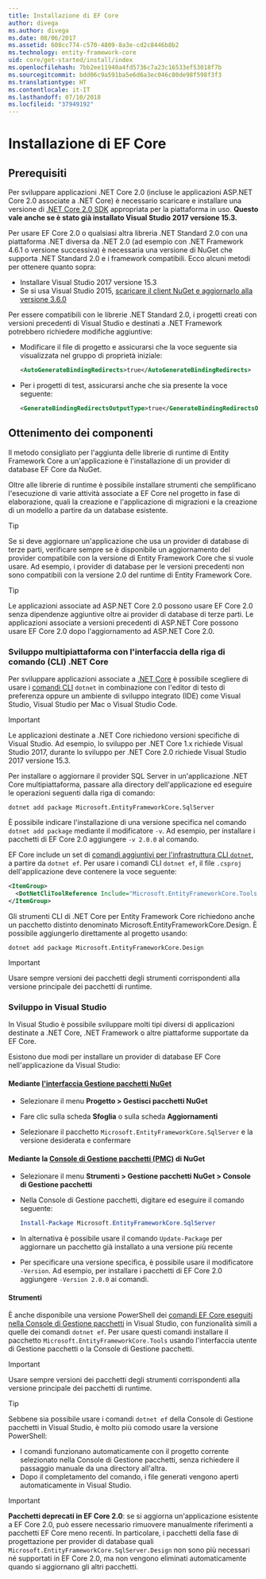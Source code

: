 ```yaml
---
title: Installazione di EF Core
author: divega
ms.author: divega
ms.date: 08/06/2017
ms.assetid: 608cc774-c570-4809-8a3e-cd2c8446b8b2
ms.technology: entity-framework-core
uid: core/get-started/install/index
ms.openlocfilehash: 7bb2ee11940a4fd5736c7a23c16533ef53018f7b
ms.sourcegitcommit: bdd06c9a591ba5e6d6a3ec046c80de98f598f3f3
ms.translationtype: HT
ms.contentlocale: it-IT
ms.lasthandoff: 07/10/2018
ms.locfileid: "37949192"
---
```

# <a name="installing-ef-core"></a>Installazione di EF Core

## <a name="prerequisites"></a>Prerequisiti

Per sviluppare applicazioni .NET Core 2.0 (incluse le applicazioni ASP.NET Core 2.0 associate a .NET Core) è necessario scaricare e installare una versione di [.NET Core 2.0 SDK](https://www.microsoft.com/net/download/core) appropriata per la piattaforma in uso. **Questo vale anche se è stato già installato Visual Studio 2017 versione 15.3.**

Per usare EF Core 2.0 o qualsiasi altra libreria .NET Standard 2.0 con una piattaforma .NET diversa da .NET 2.0 (ad esempio con .NET Framework 4.6.1 o versione successiva) è necessaria una versione di NuGet che supporta .NET Standard 2.0 e i framework compatibili. Ecco alcuni metodi per ottenere quanto sopra:

* Installare Visual Studio 2017 versione 15.3
* Se si usa Visual Studio 2015, [scaricare il client NuGet e aggiornarlo alla versione 3.6.0](https://www.nuget.org/downloads)

Per essere compatibili con le librerie .NET Standard 2.0, i progetti creati con versioni precedenti di Visual Studio e destinati a .NET Framework potrebbero richiedere modifiche aggiuntive:

* Modificare il file di progetto e assicurarsi che la voce seguente sia visualizzata nel gruppo di proprietà iniziale:
  ``` xml
  <AutoGenerateBindingRedirects>true</AutoGenerateBindingRedirects>
  ```

* Per i progetti di test, assicurarsi anche che sia presente la voce seguente:
  ``` xml
  <GenerateBindingRedirectsOutputType>true</GenerateBindingRedirectsOutputType>
  ```

## <a name="getting-the-bits"></a>Ottenimento dei componenti
Il metodo consigliato per l'aggiunta delle librerie di runtime di Entity Framework Core a un'applicazione è l'installazione di un provider di database EF Core da NuGet.

Oltre alle librerie di runtime è possibile installare strumenti che semplificano l'esecuzione di varie attività associate a EF Core nel progetto in fase di elaborazione, quali la creazione e l'applicazione di migrazioni e la creazione di un modello a partire da un database esistente.

> [!TIP]  
> Se si deve aggiornare un'applicazione che usa un provider di database di terze parti, verificare sempre se è disponibile un aggiornamento del provider compatibile con la versione di Entity Framework Core che si vuole usare. Ad esempio, i provider di database per le versioni precedenti non sono compatibili con la versione 2.0 del runtime di Entity Framework Core.  

> [!TIP]  
> Le applicazioni associate ad ASP.NET Core 2.0 possono usare EF Core 2.0 senza dipendenze aggiuntive oltre ai provider di database di terze parti. Le applicazioni associate a versioni precedenti di ASP.NET Core possono usare EF Core 2.0 dopo l'aggiornamento ad ASP.NET Core 2.0.

<a name="cli"></a>
### <a name="cross-platform-development-using-the-net-core-command-line-interface-cli"></a>Sviluppo multipiattaforma con l'interfaccia della riga di comando (CLI) .NET Core

Per sviluppare applicazioni associate a [.NET Core](https://www.microsoft.com/net/download/core) è possibile scegliere di usare i [comandi CLI](https://docs.microsoft.com/dotnet/core/tools/) `dotnet` in combinazione con l'editor di testo di preferenza oppure un ambiente di sviluppo integrato (IDE) come Visual Studio, Visual Studio per Mac o Visual Studio Code.

> [!IMPORTANT]  
> Le applicazioni destinate a .NET Core richiedono versioni specifiche di Visual Studio. Ad esempio, lo sviluppo per .NET Core 1.x richiede Visual Studio 2017, durante lo sviluppo per .NET Core 2.0 richiede Visual Studio 2017 versione 15.3.

Per installare o aggiornare il provider SQL Server in un'applicazione .NET Core multipiattaforma, passare alla directory dell'applicazione ed eseguire le operazioni seguenti dalla riga di comando:

``` Console
dotnet add package Microsoft.EntityFrameworkCore.SqlServer
```

È possibile indicare l'installazione di una versione specifica nel comando `dotnet add package` mediante il modificatore `-v`. Ad esempio, per installare i pacchetti di EF Core 2.0 aggiungere `-v 2.0.0` al comando.

EF Core include un set di [comandi aggiuntivi per l'infrastruttura CLI `dotnet`](../../miscellaneous/cli/dotnet.md), a partire da `dotnet ef`. Per usare i comandi CLI `dotnet ef`, il file `.csproj` dell'applicazione deve contenere la voce seguente:

``` xml
<ItemGroup>
  <DotNetCliToolReference Include="Microsoft.EntityFrameworkCore.Tools.DotNet" Version="2.0.0" />
</ItemGroup>
```

Gli strumenti CLI di .NET Core per Entity Framework Core richiedono anche un pacchetto distinto denominato Microsoft.EntityFrameworkCore.Design. È possibile aggiungerlo direttamente al progetto usando:

``` Console
dotnet add package Microsoft.EntityFrameworkCore.Design
```

> [!IMPORTANT]  
> Usare sempre versioni dei pacchetti degli strumenti corrispondenti alla versione principale dei pacchetti di runtime.

<a name="visual-studio"></a>
### <a name="visual-studio-development"></a>Sviluppo in Visual Studio

In Visual Studio è possibile sviluppare molti tipi diversi di applicazioni destinate a .NET Core, .NET Framework o altre piattaforme supportate da EF Core.

Esistono due modi per installare un provider di database EF Core nell'applicazione da Visual Studio:

#### <a name="using-nugets-package-manager-user-interfacehttpsdocsmicrosoftcomnugettoolspackage-manager-ui"></a>Mediante [l'interfaccia Gestione pacchetti NuGet](https://docs.microsoft.com/nuget/tools/package-manager-ui)

* Selezionare il menu **Progetto > Gestisci pacchetti NuGet**

* Fare clic sulla scheda **Sfoglia** o sulla scheda **Aggiornamenti**

* Selezionare il pacchetto `Microsoft.EntityFrameworkCore.SqlServer` e la versione desiderata e confermare

#### <a name="using-nugets-package-manager-console-pmchttpsdocsmicrosoftcomnugettoolspackage-manager-console"></a>Mediante la [Console di Gestione pacchetti (PMC)](https://docs.microsoft.com/nuget/tools/package-manager-console) di NuGet

* Selezionare il menu **Strumenti > Gestione pacchetti NuGet > Console di Gestione pacchetti**

* Nella Console di Gestione pacchetti, digitare ed eseguire il comando seguente:

  ``` PowerShell  
  Install-Package Microsoft.EntityFrameworkCore.SqlServer
  ```
* In alternativa è possibile usare il comando `Update-Package` per aggiornare un pacchetto già installato a una versione più recente

* Per specificare una versione specifica, è possibile usare il modificatore `-Version`. Ad esempio, per installare i pacchetti di EF Core 2.0 aggiungere `-Version 2.0.0` ai comandi.

#### <a name="tools"></a>Strumenti

È anche disponibile una versione PowerShell dei [comandi EF Core eseguiti nella Console di Gestione pacchetti](../../miscellaneous/cli/powershell.md) in Visual Studio, con funzionalità simili a quelle dei comandi `dotnet ef`. Per usare questi comandi installare il pacchetto `Microsoft.EntityFrameworkCore.Tools` usando l'interfaccia utente di Gestione pacchetti o la Console di Gestione pacchetti.

> [!IMPORTANT]  
> Usare sempre versioni dei pacchetti degli strumenti corrispondenti alla versione principale dei pacchetti di runtime.

> [!TIP]  
> Sebbene sia possibile usare i comandi `dotnet ef` della Console di Gestione pacchetti in Visual Studio, è molto più comodo usare la versione PowerShell:
> * I comandi funzionano automaticamente con il progetto corrente selezionato nella Console di Gestione pacchetti, senza richiedere il passaggio manuale da una directory all'altra.  
> * Dopo il completamento del comando, i file generati vengono aperti automaticamente in Visual Studio.

> [!IMPORTANT]  
> **Pacchetti deprecati in EF Core 2.0**: se si aggiorna un'applicazione esistente a EF Core 2.0, può essere necessario rimuovere manualmente riferimenti a pacchetti EF Core meno recenti. In particolare, i pacchetti della fase di progettazione per provider di database quali `Microsoft.EntityFrameworkCore.SqlServer.Design` non sono più necessari né supportati in EF Core 2.0, ma non vengono eliminati automaticamente quando si aggiornano gli altri pacchetti.
